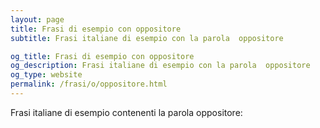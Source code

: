 ```yaml
---
layout: page
title: Frasi di esempio con oppositore 
subtitle: Frasi italiane di esempio con la parola  oppositore

og_title: Frasi di esempio con oppositore 
og_description: Frasi italiane di esempio con la parola  oppositore
og_type: website
permalink: /frasi/o/oppositore.html
---
```


Frasi italiane di esempio contenenti la parola oppositore:


